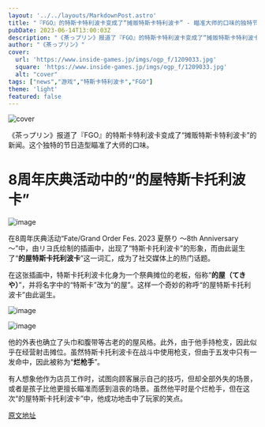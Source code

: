 ```yaml
---
layout: '../../layouts/MarkdownPost.astro'
title: "『FGO』的特斯卡特利波卡变成了“摊贩特斯卡特利波卡” - 瞄准大师的口味的独特节日造型"
pubDate: 2023-06-14T13:00:03Z
description: "《茶っプリン》报道了『FGO』的特斯卡特利波卡变成了“摊贩特斯卡特利波卡”的新闻。这个独特的节日造型瞄准了大师的口味。"
author: "《茶っプリン》"
cover:
  url: 'https://www.inside-games.jp/imgs/ogp_f/1209033.jpg'
  square: 'https://www.inside-games.jp/imgs/ogp_f/1209033.jpg'
  alt: "cover"
tags: ["news","游戏","特斯卡特利波卡","FGO"]
theme: 'light'
featured: false
---
```


![cover](https://www.inside-games.jp/imgs/ogp_f/1209033.jpg)

《茶っプリン》报道了『FGO』的特斯卡特利波卡变成了“摊贩特斯卡特利波卡”的新闻。这个独特的节日造型瞄准了大师的口味。

# 8周年庆典活动中的“的屋特斯卡托利波卡”

![image](https://www.inside-games.jp/imgs/zoom/1209030.jpg)

在8周年庆典活动“Fate/Grand Order Fes. 2023 夏祭り ～8th Anniversary～”中，由リヨ氏绘制的插画中，出现了“特斯卡托利波卡”的形象，而由此诞生了“<b>的屋特斯卡托利波卡</b>”这一词汇，成为了社交媒体上的热门话题。

在这张插画中，特斯卡托利波卡化身为一个祭典摊位的老板，俗称“<b>的屋（てきや）</b>”，并将名字中的“特斯卡”改为“的屋”。这样一个奇妙的称呼“的屋特斯卡托利波卡”由此诞生。

![image](https://www.inside-games.jp/imgs/zoom/1209031.jpg)

![image](https://www.inside-games.jp/imgs/zoom/1209032.jpg)

他的外表也确立了头巾和腹带等古老的的屋风格。此外，由于他手持枪支，因此似乎在经营射击摊位。虽然特斯卡托利波卡在战斗中使用枪支，但由于五发中只有一发命中，因此被称为“<b>烂枪手</b>”。

有人想象他作为店员工作时，试图向顾客展示自己的技巧，但却全部外失的场景，或者是孩子比他更擅长瞄准而感到沮丧的场景。虽然他平时是个烂枪手，但在这次“的屋特斯卡托利波卡”中，他成功地击中了玩家的笑点。

  [原文地址](https://www.inside-games.jp/article/2023/06/14/146573.html)
